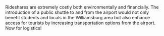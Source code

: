 Rideshares are extremely costly both environmentally and financially. 
The introduction of a public shuttle to and from the airport would not only benefit students and locals in the Williamsburg area but 
also enhance access for tourists by increasing transportation options from the airport. Now for logistics!

